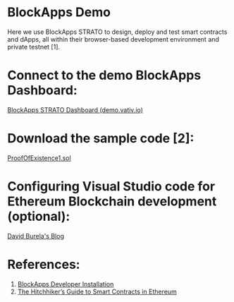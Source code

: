 # BlockApps Demo
Here we use BlockApps STRATO to design, deploy and test smart contracts and dApps, all within their browser-based development environment and private testnet [1]. 

# Connect to the demo BlockApps Dashboard:
<a href="http://demo.vativ.io" target="_blank">BlockApps STRATO Dashboard (demo.vativ.io)</a>

# Download the sample code [2]:
<a href="https://raw.githubusercontent.com/vativ/demo-blockapps/master/ProofOfExistence1.sol" target="_blank">ProofOfExistence1.sol</a>

# Configuring Visual Studio code for Ethereum Blockchain development (optional):
<a href="https://davidburela.wordpress.com/2016/11/18/configuring-visual-studio-code-for-ethereum-blockchain-development/" target="_blank">David Burela's Blog</a>

# References:
1. <a href="https://developers.blockapps.net/">BlockApps Developer Installation</a>
2. <a href="https://blog.zeppelin.solutions/the-hitchhikers-guide-to-smart-contracts-in-ethereum-848f08001f05" target="_blank">The Hitchhiker’s Guide to Smart Contracts in Ethereum</a>
